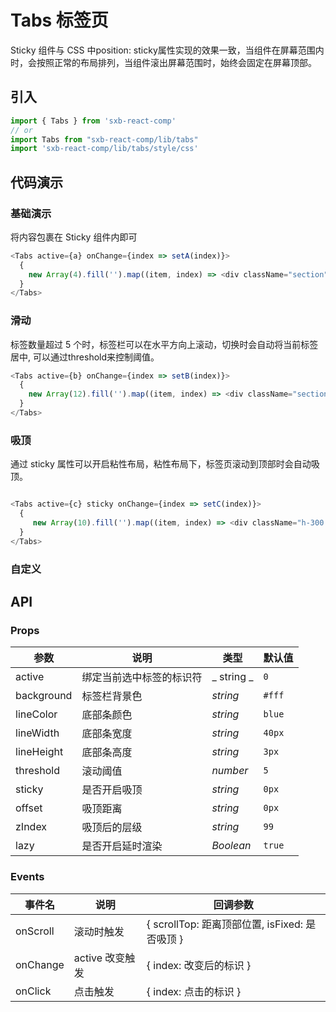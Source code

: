 # Tabs 标签页

Sticky 组件与 CSS 中position: sticky属性实现的效果一致，当组件在屏幕范围内时，会按照正常的布局排列，当组件滚出屏幕范围时，始终会固定在屏幕顶部。

## 引入

```js
import { Tabs } from 'sxb-react-comp'
// or
import Tabs from "sxb-react-comp/lib/tabs"
import 'sxb-react-comp/lib/tabs/style/css'

```

## 代码演示

### 基础演示

将内容包裹在 Sticky 组件内即可
```js
<Tabs active={a} onChange={index => setA(index)}>
  {
    new Array(4).fill('').map((item, index) => <div className="section" title={`标签${index}`} key={index}>内容{index}</div>)
  }
</Tabs>
```

### 滑动
标签数量超过 5 个时，标签栏可以在水平方向上滚动，切换时会自动将当前标签居中, 可以通过threshold来控制阈值。

```js
<Tabs active={b} onChange={index => setB(index)}>
  {
    new Array(12).fill('').map((item, index) => <div className="section" title={`标签${index}`} key={index}>内容{index}</div>)
  }
</Tabs>      
```

### 吸顶
通过 sticky 属性可以开启粘性布局，粘性布局下，标签页滚动到顶部时会自动吸顶。

```js

<Tabs active={c} sticky onChange={index => setC(index)}>
  {
     new Array(10).fill('').map((item, index) => <div className="h-300 section" title={`标签${index}`} key={index}>内容{index}</div>)
  }
</Tabs>
```

### 自定义



## API

### Props

| 参数 | 说明 | 类型 | 默认值 |
| --- | --- | --- | --- |
| active | 绑定当前选中标签的标识符 | _ string _ | `0` |
| background | 标签栏背景色 | _string_ | `#fff` |
| lineColor | 底部条颜色 | _string_ | `blue` |
| lineWidth | 底部条宽度 | _string_ | `40px` |
| lineHeight | 底部条高度 | _string_ | `3px` |
| threshold | 滚动阈值 | _number_ | `5` |
| sticky | 是否开启吸顶 | _string_ | `0px` |
| offset | 吸顶距离 | _string_ | `0px` |
| zIndex | 吸顶后的层级 | _string_ | `99` |
| lazy | 是否开启延时渲染 | _Boolean_ | `true` |

### Events

| 事件名 | 说明 | 回调参数 |
| --- | --- | --- |
| onScroll | 滚动时触发 | { scrollTop: 距离顶部位置, isFixed: 是否吸顶 } |
| onChange | active 改变触发 | { index: 改变后的标识 } |
| onClick | 点击触发 | { index: 点击的标识 } |

